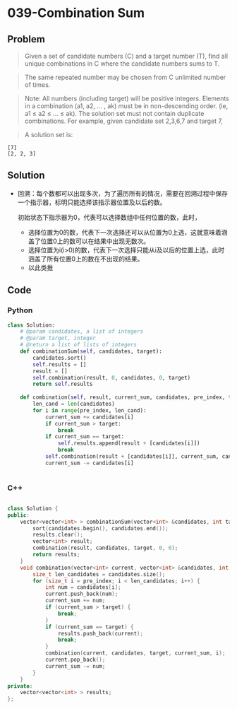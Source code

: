 # 039-Combination Sum

## Problem

> Given a set of candidate numbers (C) and a target number (T), find all unique combinations in C where the candidate numbers sums to T.

> The same repeated number may be chosen from C unlimited number of times.

> Note:
All numbers (including target) will be positive integers.
Elements in a combination (a1, a2, … , ak) must be in non-descending order. (ie, a1 ≤ a2 ≤ … ≤ ak).
The solution set must not contain duplicate combinations.
For example, given candidate set 2,3,6,7 and target 7, 

> A solution set is:
> 
```
[7]
[2, 2, 3]
```

## Solution

- 回溯：每个数都可以出现多次，为了遍历所有的情况，需要在回溯过程中保存一个指示器，标明只能选择该指示器位置及以后的数。
	
	初始状态下指示器为0，代表可以选择数组中任何位置的数，此时，
	- 选择位置为0的数，代表下一次选择还可以从位置为0上选，这就意味着涵盖了位置0上的数可以在结果中出现无数次。
	- 选择位置为i(i>0)的数，代表下一次选择只能从i及以后的位置上选，此时涵盖了所有位置0上的数在不出现的结果。
	- 以此类推

## Code

### Python

```python
class Solution:
    # @param candidates, a list of integers
    # @param target, integer
    # @return a list of lists of integers
    def combinationSum(self, candidates, target):
        candidates.sort()
        self.results = []
        result = []
        self.combination(result, 0, candidates, 0, target)
        return self.results
    
    def combination(self, result, current_sum, candidates, pre_index, target):
        len_cand = len(candidates)
        for i in range(pre_index, len_cand):
            current_sum += candidates[i]
            if current_sum > target:
                break
            if current_sum == target:
                self.results.append(result + [candidates[i]])
                break
            self.combination(result + [candidates[i]], current_sum, candidates, i, target)
            current_sum -= candidates[i]
      
```

### C++

```cpp

class Solution {
public:
    vector<vector<int> > combinationSum(vector<int> &candidates, int target) {
        sort(candidates.begin(), candidates.end());
        results.clear();
        vector<int> result;
        combination(result, candidates, target, 0, 0);
        return results;
    }
    void combination(vector<int> current, vector<int> &candidates, int target, int current_sum, size_t pre_index) {
        size_t len_candidates = candidates.size();
        for (size_t i = pre_index; i < len_candidates; i++) {
            int num = candidates[i];
            current.push_back(num);
            current_sum += num;
            if (current_sum > target) {
                break;
            }
            if (current_sum == target) {
                results.push_back(current);
                break;
            }
            combination(current, candidates, target, current_sum, i);
            current.pop_back();
            current_sum -= num;
        }
    }
private:
    vector<vector<int> > results;
};

```